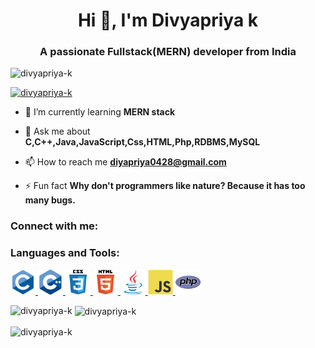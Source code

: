 <h1 align="center">Hi 👋, I'm Divyapriya k</h1>
<h3 align="center">A passionate Fullstack(MERN) developer from India</h3>

<p align="left"> <img src="https://komarev.com/ghpvc/?username=divyapriya-k&label=Profile%20views&color=0e75b6&style=flat" alt="divyapriya-k" /> </p>

<p align="left"> <a href="https://github.com/ryo-ma/github-profile-trophy"><img src="https://github-profile-trophy.vercel.app/?username=divyapriya-k" alt="divyapriya-k" /></a> </p>

- 🌱 I’m currently learning **MERN stack**

- 💬 Ask me about **C,C++,Java,JavaScript,Css,HTML,Php,RDBMS,MySQL**

- 📫 How to reach me **diyapriya0428@gmail.com**

- ⚡ Fun fact **Why don't programmers like nature? Because it has too many bugs.**

<h3 align="left">Connect with me:</h3>
<p align="left">
</p>

<h3 align="left">Languages and Tools:</h3>
<p align="left"> <a href="https://www.cprogramming.com/" target="_blank" rel="noreferrer"> <img src="https://raw.githubusercontent.com/devicons/devicon/master/icons/c/c-original.svg" alt="c" width="40" height="40"/> </a> <a href="https://www.w3schools.com/cpp/" target="_blank" rel="noreferrer"> <img src="https://raw.githubusercontent.com/devicons/devicon/master/icons/cplusplus/cplusplus-original.svg" alt="cplusplus" width="40" height="40"/> </a> <a href="https://www.w3schools.com/css/" target="_blank" rel="noreferrer"> <img src="https://raw.githubusercontent.com/devicons/devicon/master/icons/css3/css3-original-wordmark.svg" alt="css3" width="40" height="40"/> </a> <a href="https://www.w3.org/html/" target="_blank" rel="noreferrer"> <img src="https://raw.githubusercontent.com/devicons/devicon/master/icons/html5/html5-original-wordmark.svg" alt="html5" width="40" height="40"/> </a> <a href="https://www.java.com" target="_blank" rel="noreferrer"> <img src="https://raw.githubusercontent.com/devicons/devicon/master/icons/java/java-original.svg" alt="java" width="40" height="40"/> </a> <a href="https://developer.mozilla.org/en-US/docs/Web/JavaScript" target="_blank" rel="noreferrer"> <img src="https://raw.githubusercontent.com/devicons/devicon/master/icons/javascript/javascript-original.svg" alt="javascript" width="40" height="40"/> </a> <a href="https://www.php.net" target="_blank" rel="noreferrer"> <img src="https://raw.githubusercontent.com/devicons/devicon/master/icons/php/php-original.svg" alt="php" width="40" height="40"/> </a> </p>

<p><img align="left" src="https://github-readme-stats.vercel.app/api/top-langs?username=divyapriya-k&show_icons=true&locale=en&layout=compact" alt="divyapriya-k" /></p>

<p>&nbsp;<img align="center" src="https://github-readme-stats.vercel.app/api?username=divyapriya-k&show_icons=true&locale=en" alt="divyapriya-k" /></p>

<p><img align="center" src="https://github-readme-streak-stats.herokuapp.com/?user=divyapriya-k&" alt="divyapriya-k" /></p>
